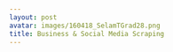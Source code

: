 ```yaml
---
layout: post
avatar: images/160418_SelamTGrad28.png
title: Business & Social Media Scraping
---
```


